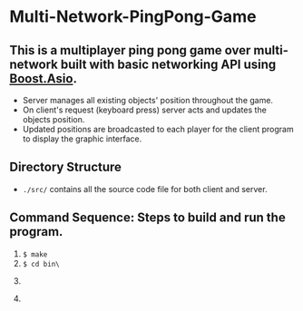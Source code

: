 # Multi-Network-PingPong-Game

## This is a multiplayer ping pong game over multi-network built with basic networking API using [Boost.Asio](https://www.boost.org/doc/libs/1_82_0/doc/html/boost_asio.html).
* Server manages all existing objects' position throughout the game.
* On client's request (keyboard press) server acts and updates the objects position.
* Updated positions are broadcasted to each player for the client program to display the graphic interface.

## Directory Structure
* ```./src/``` contains all the source code file for both client and server.

## Command Sequence: Steps to build and run the program.
1. ```$ make```
2. ```$ cd bin\```
3. ```$ ./server <port>
4. ```$ ./client <ip address> <port>
